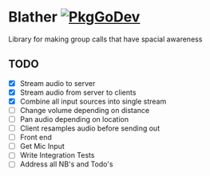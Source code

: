 # Blather [![PkgGoDev](https://pkg.go.dev/badge/github.com/aleitner/blather)](https://pkg.go.dev/github.com/aleitner/blather)
Library for making group calls that have spacial awareness

## TODO
- [x] Stream audio to server
- [x] Stream audio from server to clients
- [x] Combine all input sources into single stream
- [ ] Change volume depending on distance
- [ ] Pan audio depending on location
- [ ] Client resamples audio before sending out
- [ ] Front end
- [ ] Get Mic Input
- [ ] Write Integration Tests
- [ ] Address all NB's and Todo's
